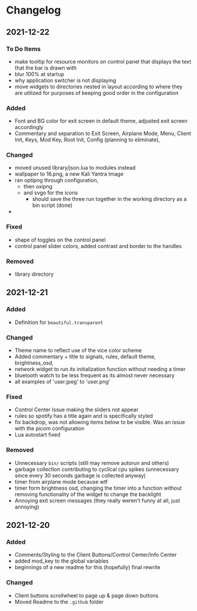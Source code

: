 # Changelog

## 2021-12-22

### To Do Items 
- make tooltip for resource monitors on control panel that displays the text that the bar is drawn with 
- blur 100% at startup
- why application switcher is not displaying 
- move widgets to directories nested in layout according to where they are utilized for purposes of keeping good order in the configuration

### Added 
- Font and BG color for exit screen in default theme, adjusted exit screen accordingly
- Commentary and separation to Exit Screen, Airplane Mode, Menu, Client Init, Keys, Mod Key, Root Init, Config (planning to eliminate), 

### Changed 
- moved unused library/json.lua to modules instead
- wallpaper to 16.png, a new Kali Yantra Image
- ran optipng through configuration, 
  - then oxipng
  - and svgo for the icons
    - should save the three run together in the working directory as a bin script (done)
- 

### Fixed 
- shape of toggles on the control panel
- control panel slider colors, added contrast and border to the handles

### Removed 
- library directory

## 2021-12-21

### Added 
- Definition for `beautiful.transparent`

### Changed 
- Theme name to reflect use of the vice color scheme 
- Added commentary + title to signals, rules, default theme, brightness_osd, 
- network widget to run its initialization function without needing a timer 
- bluetooth watch to be less frequent as its almost never necessary
- all examples of 'user.jpeg' to 'user.png'

### Fixed 
- Control Center Issue making the sliders not appear
- rules so spotify has a title again and is specifically styled
- fix backdrop, was not allowing items below to be visible. Was an issue with the picom configuration
- Lua autostart fixed

### Removed
- Unnecessary `bin/` scripts (still may remove autorun and others)
- garbage collection contributing to cyclical cpu spikes (unnecessary since every 30 seconds garbage is collected anyway)
- timer from airplane mode because wtf
- timer form brightness osd, changing the timer into a function without removing functionality of the widget to change the backlight
- Annoying exit screen messages (they really weren't funny at all, just annoying)


##  2021-12-20

### Added

- Comments/Styling to the Client Buttons/Control Center/Info Center
- added mod_key to the global variables 
- beginnings of a new readme for this (hopefully) final rewrite
### Changed

- Client buttons scrollwheel to page up & page down buttons
- Moved Readme to the `.github` folder
